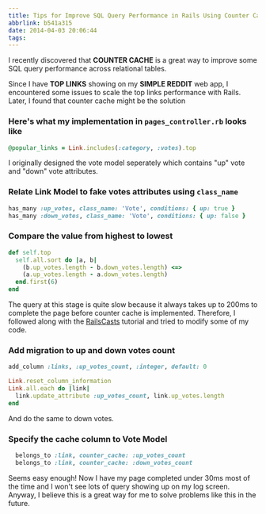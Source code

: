 ```yaml
---
title: Tips for Improve SQL Query Performance in Rails Using Counter Cache
abbrlink: b541a315
date: 2014-04-03 20:06:44
tags:
---
```

I recently discovered that **COUNTER CACHE** is a great way to improve some SQL query performance across relational tables.

Since I have  **TOP LINKS** showing on my **SIMPLE REDDIT** web app, I encountered some issues to scale the top links performance with Rails. Later, I found that counter cache might be the solution

### Here's what my implementation in `pages_controller.rb` looks like
``` ruby
@popular_links = Link.includes(:category, :votes).top
```

I originally designed the vote model seperately which contains "up" vote and "down" vote attributes.

### Relate Link Model to fake votes attributes using `class_name`
``` ruby
has_many :up_votes, class_name: 'Vote', conditions: { up: true }
has_many :down_votes, class_name: 'Vote', conditions: { up: false }
```

### Compare the value from highest to lowest
``` ruby
def self.top
  self.all.sort do |a, b|
    (b.up_votes.length - b.down_votes.length) <=>
    (a.up_votes.length - a.down_votes.length)
  end.first(6)
end
```

The query at this stage is quite slow because it always takes up to 200ms to complete the page before counter cache is implemented. Therefore, I followed along with the [RailsCasts](http://railscasts.com/episodes/23-counter-cache-column) tutorial and tried to modify some of my code.

### Add migration to up and down votes count
``` ruby
add_column :links, :up_votes_count, :integer, default: 0

Link.reset_column_information
Link.all.each do |link|
  link.update_attribute :up_votes_count, link.up_votes.length
end
```
And do the same to down votes.

### Specify the cache column to Vote Model
``` ruby
  belongs_to :link, counter_cache: :up_votes_count
  belongs_to :link, counter_cache: :down_votes_count
```

Seems easy enough! Now I have my page completed under 30ms most of the time and I won't see lots of query showing up on my log screen. Anyway, I believe this is a great way for me to solve problems like this in the future.
